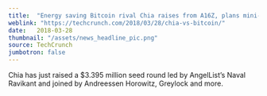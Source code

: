 ```yaml
---
title:  "Energy saving Bitcoin rival Chia raises from A16Z, plans mini-IPO"
weblink: "https://techcrunch.com/2018/03/28/chia-vs-bitcoin/"
date:   2018-03-28
thumbnail: "/assets/news_headline_pic.png"
source: TechCrunch
jumbotron: false
---
```


Chia has just raised a $3.395 million seed round led by AngelList’s Naval Ravikant and joined by Andreessen Horowitz, Greylock and more.
